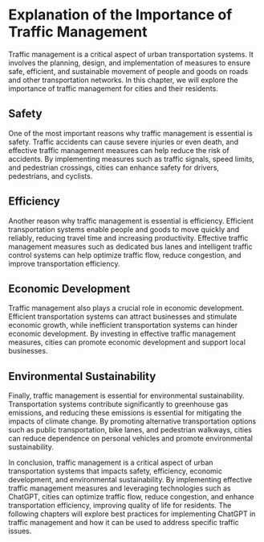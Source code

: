 Explanation of the Importance of Traffic Management
=================================================================

Traffic management is a critical aspect of urban transportation systems. It involves the planning, design, and implementation of measures to ensure safe, efficient, and sustainable movement of people and goods on roads and other transportation networks. In this chapter, we will explore the importance of traffic management for cities and their residents.

Safety
------

One of the most important reasons why traffic management is essential is safety. Traffic accidents can cause severe injuries or even death, and effective traffic management measures can help reduce the risk of accidents. By implementing measures such as traffic signals, speed limits, and pedestrian crossings, cities can enhance safety for drivers, pedestrians, and cyclists.

Efficiency
----------

Another reason why traffic management is essential is efficiency. Efficient transportation systems enable people and goods to move quickly and reliably, reducing travel time and increasing productivity. Effective traffic management measures such as dedicated bus lanes and intelligent traffic control systems can help optimize traffic flow, reduce congestion, and improve transportation efficiency.

Economic Development
--------------------

Traffic management also plays a crucial role in economic development. Efficient transportation systems can attract businesses and stimulate economic growth, while inefficient transportation systems can hinder economic development. By investing in effective traffic management measures, cities can promote economic development and support local businesses.

Environmental Sustainability
----------------------------

Finally, traffic management is essential for environmental sustainability. Transportation systems contribute significantly to greenhouse gas emissions, and reducing these emissions is essential for mitigating the impacts of climate change. By promoting alternative transportation options such as public transportation, bike lanes, and pedestrian walkways, cities can reduce dependence on personal vehicles and promote environmental sustainability.

In conclusion, traffic management is a critical aspect of urban transportation systems that impacts safety, efficiency, economic development, and environmental sustainability. By implementing effective traffic management measures and leveraging technologies such as ChatGPT, cities can optimize traffic flow, reduce congestion, and enhance transportation efficiency, improving quality of life for residents. The following chapters will explore best practices for implementing ChatGPT in traffic management and how it can be used to address specific traffic issues.
